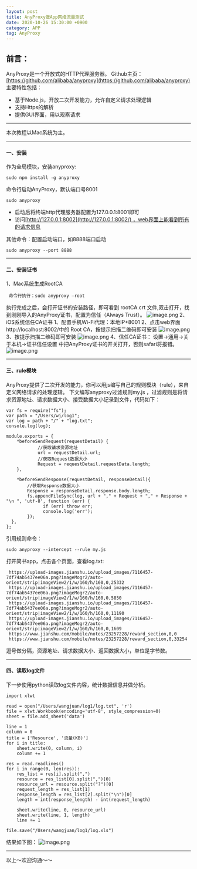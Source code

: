 ```yaml
---
layout: post
title: AnyProxy做App网络流量测试
date: 2020-10-26 15:30:00 +0900
category: APP
tag: AnyProxy
---
```


## 前言：
AnyProxy是一个开放式的HTTP代理服务器。
Github主页：[https://github.com/alibaba/anyproxy](https://github.com/alibaba/anyproxy)
主要特性包括：
*   基于Node.js，开放二次开发能力，允许自定义请求处理逻辑
*   支持Https的解析
*   提供GUI界面，用以观察请求
---
本次教程以Mac系统为主。

----

#### 一、安装
作为全局模块，安装anyproxy:
```
sudo npm install -g anyproxy
```
命令行启动AnyProxy，默认端口号8001
```
sudo anyproxy
```
*   启动后将终端http代理服务器配置为127.0.0.1:8001即可
*   访问[http://127.0.0.1:8002](http://127.0.0.1:8002/) ，web界面上能看到所有的请求信息

其他命令：配置启动端口，如8888端口启动
```
sudo anyproxy --port 8888
```
---

#### 二、安装证书
1、Mac系统生成RootCA
```
 命令行执行：sudo anyproxy –root
```
执行完成之后，会打开证书的安装路径，即可看到 rootCA.crt 文件,双击打开，找到刚刚导入的AnyProxy证书，配置为信任（Always Trust）。
![image.png](/assets/img/cc/any-1.png)
2、iOS系统信任CA证书
1、配置手机Wi-Fi代理：本地IP+8001
2、点击web界面http://localhost:8002/中的 Root CA，按提示扫描二维码即可安装
![image.png](/assets/img/cc/any-2.png)
3、按提示扫描二维码即可安装
![image.png](/assets/img/cc/any-3.png)
4、信任CA证书：
设置->通用->关于本机->证书信任设置 中把AnyProxy证书的开关打开，否则safari将报错。
![image.png](/assets/img/cc/any-4.png)

----
#### 三、rule模块
AnyProxy提供了二次开发的能力，你可以用js编写自己的规则模块（rule），来自定义网络请求的处理逻辑。
下文编写anyproxy过滤规则my.js ，过滤规则是将请求资源地址、请求数据大小、接受数据大小记录到文件，代码如下：
```
var fs = require("fs");
var path = "/Users/wj/log1";
var log = path + "/" + "log.txt";
console.log(log);

module.exports = {
    *beforeSendRequest(requestDetail) {
            //获取请求资源地址
            url = requestDetail.url;
            //获取Request数据大小
            Request = requestDetail.requestData.length;
    },

    *beforeSendResponse(requestDetail, responseDetail){
        //获取Response数据大小
        Response = responseDetail.response.body.length;
        fs.appendFileSync(log, url + "," + Request + "," + Response + "\n ", 'utf-8', function (err) {
              if (err) throw err;
              console.log('err');
        });
  },
};
```
引用规则命令：
```
sudo anyproxy --intercept --rule my.js
```
打开简书app，点击各个页面，查看log.txt:
```
 https://upload-images.jianshu.io/upload_images/7116457-7df74ab5437ee06a.png?imageMogr2/auto-orient/strip|imageView2/1/w/160/h/160,0,25332
 https://upload-images.jianshu.io/upload_images/7116457-7df74ab5437ee06a.png?imageMogr2/auto-orient/strip|imageView2/1/w/160/h/160,0,5850
 https://upload-images.jianshu.io/upload_images/7116457-7df74ab5437ee06a.png?imageMogr2/auto-orient/strip|imageView2/1/w/160/h/160,0,11190
 https://upload-images.jianshu.io/upload_images/7116457-7df74ab5437ee06a.png?imageMogr2/auto-orient/strip|imageView2/1/w/160/h/160,0,1609
 https://www.jianshu.com/mobile/notes/23257228/reward_section,0,0
 https://www.jianshu.com/mobile/notes/23257228/reward_section,0,33254
```
逗号做分隔，资源地址、请求数据大小、返回数据大小，单位是字节数。

----

#### 四、读取log文件
下一步使用python读取log文件内容，统计数据信息并做分析。
```
import xlwt

read = open("/Users/wangjuan/log1/log.txt", 'r')
file = xlwt.Workbook(encoding='utf-8', style_compression=0)
sheet = file.add_sheet('data')

line = 1
column = 0
title = ['Resource', '流量(KB)']
for i in title:
    sheet.write(0, column, i)
    column += 1

res = read.readlines()
for i in range(0, len(res)):
    res_list = res[i].split(",")
    resource = res_list[0].split(",")[0]
    resource_url = resource.split("?")[0]
    request_length = res_list[1]
    response_length = res_list[2].split("\n")[0]
    length = int(response_length) - int(request_length)

    sheet.write(line, 0, resource_url)
    sheet.write(line, 1, length)
    line += 1

file.save("/Users/wangjuan/log1/log.xls")
```

结果如下图：
![image.png](/assets/img/cc/any-5.png)

----
以上～欢迎沟通～～
